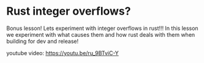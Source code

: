 # Rust integer overflows?

Bonus lesson! Lets experiment with integer overflows in rust!!! In this lesson we experiment with what causes them and how rust deals with them when building for dev and release!

youtube video: https://youtu.be/ru_9BTviC-Y